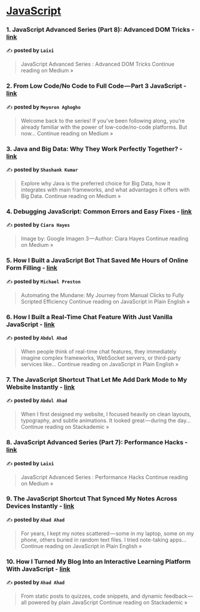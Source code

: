 
<h1><a href=https://medium.com/tag/javascript-development/recommended target="_blank" rel="noopener noreferrer">JavaScript</a></h1>
<h3>1. JavaScript Advanced Series (Part 8): Advanced DOM Tricks - <a href="https://medium.com/@huanzidage/javascript-advanced-series-part-8-advanced-dom-tricks-9bd413b04cca?source=rss------javascript_development-5" target="_blank" rel="noopener noreferrer">link</a></h3>

✍️ **posted by `Laixi`**

<blockquote>JavaScript Advanced Series : Advanced DOM Tricks
Continue reading on Medium »</blockquote>

<h3>2. From Low Code/No Code to Full Code — Part 3 JavaScript - <a href="https://youngmayor.medium.com/from-low-code-no-code-to-full-code-part-3-javascript-0597cbfaf0f6?source=rss------javascript_development-5" target="_blank" rel="noopener noreferrer">link</a></h3>

✍️ **posted by `Meyoron Aghogho`**

<blockquote>Welcome back to the series! If you’ve been following along, you’re already familiar with the power of low-code/no-code platforms. But now…
Continue reading on Medium »</blockquote>

<h3>3. Java and Big Data: Why They Work Perfectly Together? - <a href="https://medium.com/@shashank0412/java-and-big-data-why-they-work-perfectly-together-2685bd4d62af?source=rss------javascript_development-5" target="_blank" rel="noopener noreferrer">link</a></h3>

✍️ **posted by `Shashank Kumar`**

<blockquote>Explore why Java is the preferred choice for Big Data, how it integrates with main frameworks, and what advantages it offers with Big Data.
Continue reading on Medium »</blockquote>

<h3>4. Debugging JavaScript: Common Errors and Easy Fixes - <a href="https://medium.com/@Ciara-Hayes/debugging-javascript-common-errors-and-easy-fixes-52ff7282ac02?source=rss------javascript_development-5" target="_blank" rel="noopener noreferrer">link</a></h3>

✍️ **posted by `Ciara Hayes`**

<blockquote>Image by: Google Imagen 3 — Author: Ciara Hayes
Continue reading on Medium »</blockquote>

<h3>5. How I Built a JavaScript Bot That Saved Me Hours of Online Form Filling - <a href="https://javascript.plainenglish.io/how-i-built-a-javascript-bot-that-saved-me-hours-of-online-form-filling-73992effe0af?source=rss------javascript_development-5" target="_blank" rel="noopener noreferrer">link</a></h3>

✍️ **posted by `Michael Preston`**

<blockquote>Automating the Mundane: My Journey from Manual Clicks to Fully Scripted Efficiency
Continue reading on JavaScript in Plain English »</blockquote>

<h3>6. How I Built a Real-Time Chat Feature With Just Vanilla JavaScript - <a href="https://javascript.plainenglish.io/how-i-built-a-real-time-chat-feature-with-just-vanilla-javascript-6314f959efd3?source=rss------javascript_development-5" target="_blank" rel="noopener noreferrer">link</a></h3>

✍️ **posted by `Abdul Ahad`**

<blockquote>When people think of real-time chat features, they immediately imagine complex frameworks, WebSocket servers, or third-party services like…
Continue reading on JavaScript in Plain English »</blockquote>

<h3>7. The JavaScript Shortcut That Let Me Add Dark Mode to My Website Instantly - <a href="https://blog.stackademic.com/the-javascript-shortcut-that-let-me-add-dark-mode-to-my-website-instantly-e6a60aee57fa?source=rss------javascript_development-5" target="_blank" rel="noopener noreferrer">link</a></h3>

✍️ **posted by `Abdul Ahad`**

<blockquote>When I first designed my website, I focused heavily on clean layouts, typography, and subtle animations. It looked great — during the day…
Continue reading on Stackademic »</blockquote>

<h3>8. JavaScript Advanced Series (Part 7): Performance Hacks - <a href="https://medium.com/@huanzidage/javascript-advanced-series-part-7-performance-hacks-dbe47721372c?source=rss------javascript_development-5" target="_blank" rel="noopener noreferrer">link</a></h3>

✍️ **posted by `Laixi`**

<blockquote>JavaScript Advanced Series : Performance Hacks
Continue reading on Medium »</blockquote>

<h3>9. The JavaScript Shortcut That Synced My Notes Across Devices Instantly - <a href="https://javascript.plainenglish.io/the-javascript-shortcut-that-synced-my-notes-across-devices-instantly-4ec00a28143e?source=rss------javascript_development-5" target="_blank" rel="noopener noreferrer">link</a></h3>

✍️ **posted by `Ahad Ahad`**

<blockquote>For years, I kept my notes scattered — some in my laptop, some on my phone, others buried in random text files. I tried note-taking apps…
Continue reading on JavaScript in Plain English »</blockquote>

<h3>10. How I Turned My Blog Into an Interactive Learning Platform With JavaScript - <a href="https://blog.stackademic.com/how-i-turned-my-blog-into-an-interactive-learning-platform-with-javascript-ae00e87162b3?source=rss------javascript_development-5" target="_blank" rel="noopener noreferrer">link</a></h3>

✍️ **posted by `Ahad Ahad`**

<blockquote>From static posts to quizzes, code snippets, and dynamic feedback — all powered by plain JavaScript
Continue reading on Stackademic »</blockquote>

